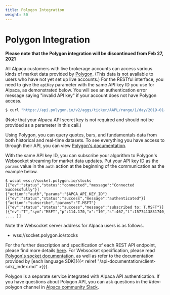 ```yaml
---
title: Polygon Integration
weight: 50
---
```


# Polygon Integration

**Please note that the Polygon integration will be discontinued from Feb 27, 2021**

All Alpaca customers with live brokerage accounts can access various
kinds of market data provided by [Polygon](https://polygon.io/).
(This data is not available to users who have not yet set up live accounts.) For the RESTful interface,
you need to give the `apiKey` parameter with the same API key ID you use for Alpaca, as demonstrated below.
You will see an authentication error message saying "invalid API key" if your account does not have Polygon access.

```sh
$ curl "https://api.polygon.io/v2/aggs/ticker/AAPL/range/1/day/2019-01-01/2019-02-01?apiKey=$APCA_API_KEY_ID"
```

(Note that your Alpaca API secret key is not required and should not be provided as a parameter in this call.)

Using Polygon, you can query quotes, bars, and fundamentals data from both historical and real-time datasets.
To see everything you have access to through their API, you can view [Polygon's documentation](https://polygon.io/docs/).

With the same API key ID, you can subscribe your algorithm to Polygon's Websocket streaming for market data updates.
Put your API key ID as the `params` value in the `auth` action at the beginning
of the communication as the example below.

```
$ wscat wss://socket.polygon.io/stocks
[{"ev":"status","status":"connected","message":"Connected Successfully"}]
{"action":"auth","params":"$APCA_API_KEY_ID"}
[{"ev":"status","status":"success","message":"authenticated"}]
{"action":"subscribe","params":"T.MSFT"}
[{"ev":"status","status":"success","message":"subscribed to: T.MSFT"}]
[{"ev":"T","sym":"MSFT","p":114.170,"x":"10","s":467,"t":1577413831740, .... }]
```

Note the Websocket server address for Alpaca users is as follows.

- wss://socket.polygon.io/stocks

For the further description and specification of each REST API endpoint, please find more details [here](https://polygon.io/docs/).
For Websocket specification, please read [Polygon's socket documentation](https://polygon.io/sockets),
as well as refer to the documentation provided by
[each language SDK]({{< relref "/api-documentation/client-sdk/_index.md" >}}).

Polygon is a separate service integrated with Alpaca API authentication.
If you have questions about Polygon API, you can ask questions in the
#dev-polygon channel in [Alpaca community Slack](https://alpaca.markets/slack).